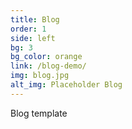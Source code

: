 ```yaml
---
title: Blog
order: 1
side: left
bg: 3
bg_color: orange
link: /blog-demo/
img: blog.jpg
alt_img: Placeholder Blog
---
```


Blog template